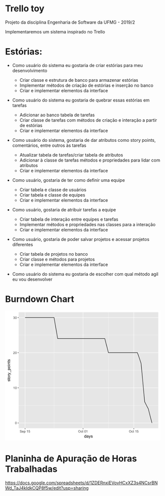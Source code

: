 # Trello toy
Projeto da disciplina Engenharia de Software da UFMG - 2019/2

Implementaremos um sistema inspirado no Trello

# Estórias:

* Como usuário do sistema eu gostaria de criar estórias para meu desenvolvimento
	* Criar classe e estrutura de banco para armazenar estórias
	* Implementar métodos de criação de estórias e inserção no banco
	* Criar e implementar elementos da interface

* Como usuário do sistema eu gostaria de quebrar essas estórias em tarefas
	* Adicionar ao banco tabela de tarefas
	* Criar classe de tarefas com métodos de criação e interação a partir de estórias
	* Criar e implementar elementos da interface

* Como usuário do sistema, gostaria de dar atributos como story points, comentários, entre outros às tarefas
	* Atualizar tabela de tarefas/criar tabela de atributos
	* Adicionar à classe de tarefas métodos e propriedades para lidar com atributos
	* Criar e implementar elementos da interface

* Como usuário, gostaria de ter como definir uma equipe
	* Criar tabela e classe de usuários
	* Criar tabela e classe de equipes
	* Criar e implementar elementos da interface

* Como usuário, gostaria de atribuir tarefas a equipe
	* Criar tabela de interação entre equipes e tarefas
	* Implementar métodos e propriedades nas classes para a interação
	* Criar e implementar elementos da interface

* Como usuário, gostaria de poder salvar projetos e acessar projetos diferentes
	* Criar tabela de projetos no banco
	* Criar classe e métodos para projetos
	* Criar e implementar elementos da interface

* Como usuário do sistema eu gostaria de escolher com qual método agil eu vou desenvolver

# Burndown Chart

![](story_points.png)

# Planinha de Apuração de Horas Trabalhadas

https://docs.google.com/spreadsheets/d/1ZDERnxiEVovHCxXZ3s4NCsrBNWd_TaJ4kIdkCQP8f5w/edit?usp=sharing

